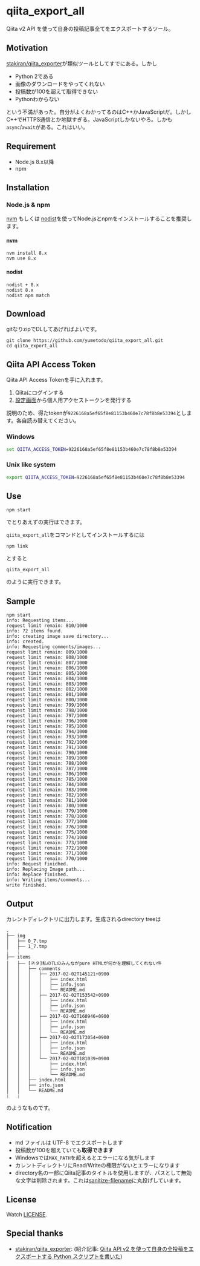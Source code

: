 # qiita_export_all

Qiita v2 API を使って自身の投稿記事全てをエクスポートするツール。

## Motivation

[stakiran/qiita_exporter](https://github.com/stakiran/qiita_exporter)が類似ツールとしてすでにある。しかし

- Python 2である
- 画像のダウンロードをやってくれない
- 投稿数が100を超えて取得できない
- Pythonわからない

という不満があった。自分がよくわかってるのはC++かJavaScriptだ。しかしC++でHTTPS通信とか地獄すぎる。JavaScriptしかないやろ。しかも`async`/`await`がある。これはいい。

## Requirement

- Node.js 8.x以降
- npm

## Installation

### Node.js & npm

[nvm](https://github.com/creationix/nvm) もしくは [nodist](https://github.com/marcelklehr/nodist)を使ってNode.jsとnpmをインストールすることを推奨します。

#### nvm

```plain
nvm install 8.x
nvm use 8.x
```

#### nodist

```plain
nodist + 8.x
nodist 8.x
nodist npm match
```

## Download

gitなりzipでDLしてあげればよいです。

```plain
git clone https://github.com/yumetodo/qiita_export_all.git
cd qiita_export_all
```

## Qiita API Access Token

Qiita API Access Tokenを手に入れます。

1. Qiitaにログインする
2. [設定画面](https://qiita.com/settings/applications)から個人用アクセストークンを発行する

説明のため、得たtokenが`9226168a5ef65f8e81153b460e7c78f8b8e53394`とします。各自読み替えてください。

### Windows

```cmd
set QIITA_ACCESS_TOKEN=9226168a5ef65f8e81153b460e7c78f8b8e53394
```

### Unix like system

```bash
export QIITA_ACCESS_TOKEN=9226168a5ef65f8e81153b460e7c78f8b8e53394
```

## Use

```plain
npm start
```

でとりあえずの実行はできます。

`qiita_export_all`をコマンドとしてインストールするには

```plain
npm link
```

とすると

```plain
qiita_export_all
```

のように実行できます。

## Sample

```plain
npm start
info: Requesting items...
request limit remain: 810/1000
info: 72 items found.
info: creating image save directory...
info: created.
info: Requesting comments/images...
request limit remain: 809/1000
request limit remain: 808/1000
request limit remain: 807/1000
request limit remain: 806/1000
request limit remain: 805/1000
request limit remain: 804/1000
request limit remain: 803/1000
request limit remain: 802/1000
request limit remain: 801/1000
request limit remain: 800/1000
request limit remain: 799/1000
request limit remain: 798/1000
request limit remain: 797/1000
request limit remain: 796/1000
request limit remain: 795/1000
request limit remain: 794/1000
request limit remain: 793/1000
request limit remain: 792/1000
request limit remain: 791/1000
request limit remain: 790/1000
request limit remain: 789/1000
request limit remain: 788/1000
request limit remain: 787/1000
request limit remain: 786/1000
request limit remain: 785/1000
request limit remain: 784/1000
request limit remain: 783/1000
request limit remain: 782/1000
request limit remain: 781/1000
request limit remain: 780/1000
request limit remain: 779/1000
request limit remain: 778/1000
request limit remain: 777/1000
request limit remain: 776/1000
request limit remain: 775/1000
request limit remain: 774/1000
request limit remain: 773/1000
request limit remain: 772/1000
request limit remain: 771/1000
request limit remain: 770/1000
info: Request finidhed.
info: Replacing Image path...
info: Replace finished.
info: Writing items/comments...
write finished.
```

## Output

カレントディレクトリに出力します。生成されるdirectory treeは

```plain
.
├── img
│   ├── 0_7.tmp
│   ├── 1_7.tmp
┊   ┊
├── items
│   ├── [ネタ]私のTLのみんながpure HTMLが何かを理解してくれない件
│   │   ├── comments
│   │   │   ├── 2017-02-02T145121+0900
│   │   │   │   ├── index.html
│   │   │   │   ├── info.json
│   │   │   │   └── README.md
│   │   │   ├── 2017-02-02T153542+0900
│   │   │   │   ├── index.html
│   │   │   │   ├── info.json
│   │   │   │   └── README.md
│   │   │   ├── 2017-02-02T160946+0900
│   │   │   │   ├── index.html
│   │   │   │   ├── info.json
│   │   │   │   └── README.md
│   │   │   ├── 2017-02-02T173054+0900
│   │   │   │   ├── index.html
│   │   │   │   ├── info.json
│   │   │   │   └── README.md
│   │   │   └── 2017-02-02T181039+0900
│   │   │       ├── index.html
│   │   │       ├── info.json
│   │   │       └── README.md
│   │   ├── index.html
│   │   ├── info.json
│   │   └── README.md
┊   ┊
```

のようなものです。

## Notification

- md ファイルは UTF-8 でエクスポートします
- 投稿数が100を超えていても**取得できます**
- Windowsでは`MAX_PATH`を超えるとエラーになる気がします
- カレントディレクトリにRead/Writeの権限がないとエラーになります
- directory名の一部にQiita記事のタイトルを使用しますが、パスとして無効な文字は削除されます。これは[sanitize-filename](https://www.npmjs.com/package/sanitize-filename)に丸投げしています。

## License

Watch [LICENSE](./LICENSE).

## Special thanks

- [stakiran/qiita_exporter](https://github.com/stakiran/qiita_exporter): (紹介記事: [Qiita API v2 を使って自身の全投稿をエクスポートする Python スクリプトを書いた](https://qiita.com/sta/items/5074df5fcb81d890897b))

